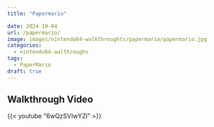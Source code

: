 ```yaml
---
title: "Papermario"

date: 2024-10-04
url: /papermario/
image: images/nintendo64-walkthroughts/papermario/papermario.jpg
categories:
  - nintendo64-walthroughs
tags:
  - PaperMario
draft: true
---
```

<!--more-->



## Walkthrough Video

{{< youtube "6wQzSVIwYZI" >}}
